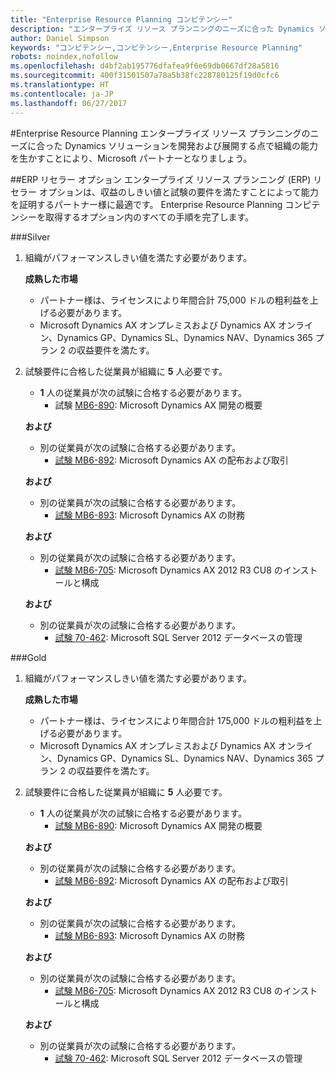 ```yaml
---
title: "Enterprise Resource Planning コンピテンシー"
description: "エンタープライズ リソース プランニングのニーズに合った Dynamics ソリューションを開発および展開する点で組織の能力を生かすことにより、Microsoft パートナーとなりましょう。"
author: Daniel Simpson
keywords: "コンピテンシー,コンピテンシー,Enterprise Resource Planning"
robots: noindex,nofollow
ms.openlocfilehash: d4bf2ab195776dfafea9f6e69db0667df28a5816
ms.sourcegitcommit: 400f31501507a78a5b38fc228780125f19d0cfc6
ms.translationtype: HT
ms.contentlocale: ja-JP
ms.lasthandoff: 06/27/2017
---
```

#<a name="enterprise-resource-planning"></a>Enterprise Resource Planning 
エンタープライズ リソース プランニングのニーズに合った Dynamics ソリューションを開発および展開する点で組織の能力を生かすことにより、Microsoft パートナーとなりましょう。

##<a name="erp-reseller-option"></a>ERP リセラー オプション
エンタープライズ リソース プランニング (ERP) リセラー オプションは、収益のしきい値と試験の要件を満たすことによって能力を証明するパートナー様に最適です。 Enterprise Resource Planning コンピテンシーを取得するオプション内のすべての手順を完了します。

###<a name="silver"></a>Silver

1. 組織がパフォーマンスしきい値を満たす必要があります。

    **成熟した市場**
    - パートナー様は、ライセンスにより年間合計 75,000 ドルの粗利益を上げる必要があります。
    - Microsoft Dynamics AX オンプレミスおよび Dynamics AX オンライン、Dynamics GP、Dynamics SL、Dynamics NAV、Dynamics 365 プラン 2 の収益要件を満たす。  
  
2. 試験要件に合格した従業員が組織に **5** 人必要です。

    - **1** 人の従業員が次の試験に合格する必要があります。
        - 試験 [MB6-890](https://www.microsoft.com/en-us/learning/exam-mb6-890.aspx): Microsoft Dynamics AX 開発の概要

    **および**

    - 別の従業員が次の試験に合格する必要があります。
        - [試験 MB6-892](https://www.microsoft.com/en-us/learning/exam-mb6-892.aspx): Microsoft Dynamics AX の配布および取引

    **および**

    - 別の従業員が次の試験に合格する必要があります。
        - [試験 MB6-893](https://www.microsoft.com/en-us/learning/exam-mb6-893.aspx): Microsoft Dynamics AX の財務

    **および**

    - 別の従業員が次の試験に合格する必要があります。
        - [試験 MB6-705](https://www.microsoft.com/en-us/learning/exam-mb6-705.aspx): Microsoft Dynamics AX 2012 R3 CU8 のインストールと構成

    **および**

    - 別の従業員が次の試験に合格する必要があります。
        - [試験 70-462](https://www.microsoft.com/en-us/learning/exam-70-462.aspx): Microsoft SQL Server 2012 データベースの管理

###<a name="gold"></a>Gold

1. 組織がパフォーマンスしきい値を満たす必要があります。

    **成熟した市場**
    - パートナー様は、ライセンスにより年間合計 175,000 ドルの粗利益を上げる必要があります。
    - Microsoft Dynamics AX オンプレミスおよび Dynamics AX オンライン、Dynamics GP、Dynamics SL、Dynamics NAV、Dynamics 365 プラン 2 の収益要件を満たす。  
  
2. 試験要件に合格した従業員が組織に **5** 人必要です。

    - **1** 人の従業員が次の試験に合格する必要があります。
        - [試験 MB6-890](https://www.microsoft.com/en-us/learning/exam-mb6-890.aspx): Microsoft Dynamics AX 開発の概要

    **および**

    - 別の従業員が次の試験に合格する必要があります。
        - [試験 MB6-892](https://www.microsoft.com/en-us/learning/exam-mb6-892.aspx): Microsoft Dynamics AX の配布および取引

    **および**

    - 別の従業員が次の試験に合格する必要があります。
        - [試験 MB6-893](https://www.microsoft.com/en-us/learning/exam-mb6-893.aspx): Microsoft Dynamics AX の財務

    **および**

    - 別の従業員が次の試験に合格する必要があります。
        - [試験 MB6-705](https://www.microsoft.com/en-us/learning/exam-mb6-705.aspx): Microsoft Dynamics AX 2012 R3 CU8 のインストールと構成

    **および**

    - 別の従業員が次の試験に合格する必要があります。
        - [試験 70-462](https://www.microsoft.com/en-us/learning/exam-70-462.aspx): Microsoft SQL Server 2012 データベースの管理



